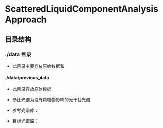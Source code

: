 # ScatteredLiquidComponentAnalysisApproach



## 目录结构

### ./data 目录

- 此目录主要存放原始数据和

#### ./data/previous_data

- 此目录存放原始数据

- 参比光谱为没有颗粒物影响的无干扰光谱
- 参考光谱库：
- 目标光谱库：



